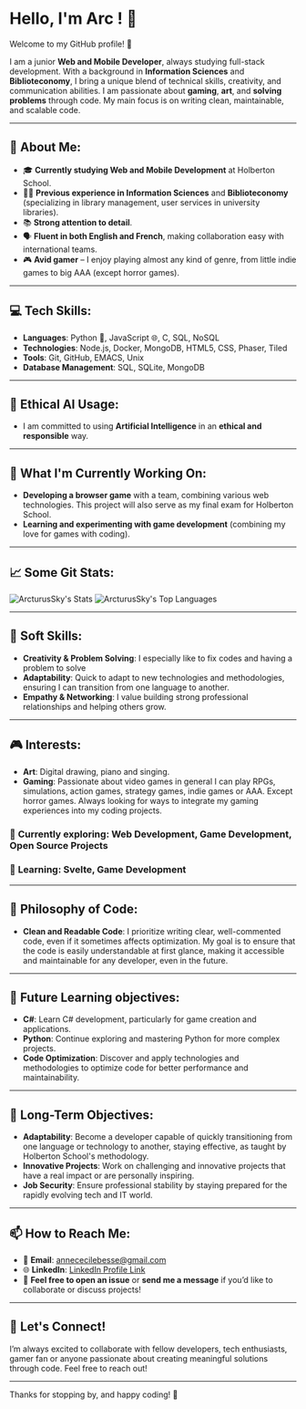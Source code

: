 # [](https://user-images.githubusercontent.com/18350557/176309783-0785949b-9127-417c-8b55-ab5a4333674e.gif) Hello, I'm Arc ! :bow_and_arrow:

Welcome to my GitHub profile! 🎉

I am a junior **Web and Mobile Developer**, always studying full-stack development. With a background in **Information Sciences** and **Biblioteconomy**, I bring a unique blend of technical skills, creativity, and communication abilities. I am passionate about **gaming**, **art**, and **solving problems** through code. My main focus is on writing clean, maintainable, and scalable code.

---

## 🚀 About Me:
- 🎓 **Currently studying Web and Mobile Development** at Holberton School.
- 🧑‍💻 **Previous experience in Information Sciences** and **Biblioteconomy** (specializing in library management, user services in university libraries).
- 📚 **Strong attention to detail**.
- 🗣️ **Fluent in both English and French**, making collaboration easy with international teams.
- 🎮 **Avid gamer** – I enjoy playing almost any kind of genre, from little indie games to big AAA (except horror games).

---

## 💻 Tech Skills:
- **Languages**: Python 🐍, JavaScript 🌐, C, SQL, NoSQL
- **Technologies**: Node.js, Docker, MongoDB, HTML5, CSS, Phaser, Tiled
- **Tools**: Git, GitHub, EMACS, Unix
- **Database Management**: SQL, SQLite, MongoDB

---

## :robot: Ethical AI Usage:
- I am committed to using **Artificial Intelligence** in an **ethical and responsible** way.

---

## 🌱 What I'm Currently Working On:
- **Developing a browser game** with a team, combining various web technologies. This project will also serve as my final exam for Holberton School.
- **Learning and experimenting with game development** (combining my love for games with coding).

---

## 📈 Some Git Stats:

![ArcturusSky's Stats](https://github-readme-stats.vercel.app/api?username=ArcturusSky&theme=vue-dark&show_icons=true&hide_border=true&count_private=true)
![ArcturusSky's Top Languages](https://github-readme-stats.vercel.app/api/top-langs/?username=ArcturusSky&theme=vue-dark&show_icons=true&hide_border=true&layout=compact)

---

## 🧠 Soft Skills:
- **Creativity & Problem Solving**: I especially like to fix codes and having a problem to solve
- **Adaptability**: Quick to adapt to new technologies and methodologies, ensuring I can transition from one language to another.
- **Empathy & Networking**: I value building strong professional relationships and helping others grow.

---

## 🎮 Interests:
- **Art**: Digital drawing, piano and singing.
- **Gaming**: Passionate about video games in general I can play RPGs, simulations, action games, strategy games, indie games or AAA. Except horror games.
Always looking for ways to integrate my gaming experiences into my coding projects.


### 🔭 **Currently exploring**: Web Development, Game Development, Open Source Projects  
### 🌱 **Learning**: Svelte, Game Development

---

## :thought_balloon:  Philosophy of Code:
- **Clean and Readable Code**: I prioritize writing clear, well-commented code, even if it sometimes affects optimization. My goal is to ensure that the code is easily understandable at first glance, making it accessible and maintainable for any developer, even in the future.

---

## 🔭 Future Learning objectives:
- **C#**: Learn C# development, particularly for game creation and applications.
- **Python**: Continue exploring and mastering Python for more complex projects.
- **Code Optimization**: Discover and apply technologies and methodologies to optimize code for better performance and maintainability.

---

## 📆 Long-Term Objectives:
- **Adaptability**: Become a developer capable of quickly transitioning from one language or technology to another, staying effective, as taught by Holberton School's methodology.
- **Innovative Projects**: Work on challenging and innovative projects that have a real impact or are personally inspiring.
- **Job Security**: Ensure professional stability by staying prepared for the rapidly evolving tech and IT world.

---

## 📫 How to Reach Me:
- 📧 **Email**: [annececilebesse@gmail.com](mailto:annececilebesse@gmail.com)
- 🌐 **LinkedIn**: [LinkedIn Profile Link](https://www.linkedin.com/in/anne-c%C3%A9cile-besse/)
- 💬 **Feel free to open an issue** or **send me a message** if you’d like to collaborate or discuss projects!

---

## 💬 Let's Connect!
I’m always excited to collaborate with fellow developers, tech enthusiasts, gamer fan or anyone passionate about creating meaningful solutions through code. Feel free to reach out!

---

Thanks for stopping by, and happy coding! 🚀
